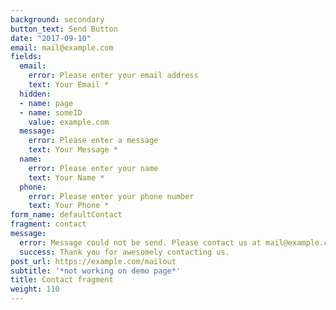 ```yaml
---
background: secondary
button_text: Send Button
date: "2017-09-10"
email: mail@example.com
fields:
  email:
    error: Please enter your email address
    text: Your Email *
  hidden:
  - name: page
  - name: someID
    value: example.com
  message:
    error: Please enter a message
    text: Your Message *
  name:
    error: Please enter your name
    text: Your Name *
  phone:
    error: Please enter your phone number
    text: Your Phone *
form_name: defaultContact
fragment: contact
message:
  error: Message could not be send. Please contact us at mail@example.com instead.
  success: Thank you for awesomely contacting us.
post_url: https://example.com/mailout
subtitle: '*not working on demo page*'
title: Contact fragment
weight: 110
---
```

